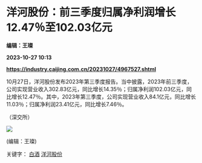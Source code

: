 # 洋河股份：前三季度归属净利润增长12.47％至102.03亿元
**编辑：王璨**

**2023-10-27 10:13**

**https://industry.caijing.com.cn/20231027/4967527.shtml**

10月27日，洋河股份发布2023年第三季度报告。当中披露，2023年前三季度，公司实现营业收入302.83亿元，同比增长14.35％；归属净利润102.03亿元，同比增长12.47％。其中，2023年第三季度，公司实现营业收入84.1亿元，同比增长11.03％；归属净利润23.41亿元，同比增长7.46％。

（深交所）

![](https://tx1.cdn.caijing.com.cn/2014-03-27/114048455.jpg)

(编辑：王璨)

关键字： [白酒](https://app.caijing.com.cn/tags.php?tag=%E7%99%BD%E9%85%92 "白酒") [洋河股份](https://app.caijing.com.cn/tags.php?tag=%E6%B4%8B%E6%B2%B3%E8%82%A1%E4%BB%BD "洋河股份")